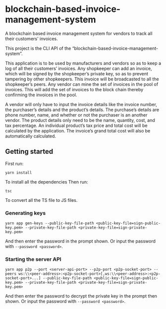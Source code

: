 # blockchain-based-invoice-management-system

A blockchain based invoice management system for vendors to track all their customers' invoices.

This project is the CLI API of the “blockchain-based-invoice-management-system”.

This application is to be used by manufacturers and vendors so as to keep a log of all their customers’ invoices.
Any shopkeeper can add an invoice, which will be signed by the shopkeeper’s private key, so as to prevent tampering by other shopkeepers. This invoice will be broadcasted to all the shopkeeper’s peers. 
Any vendor can mine the set of invoices in the pool of invoices. This will add the set of invoices to the block chain thereby confirming the invoices in the pool.

A vendor will only have to input the invoice details like the invoice number, the purchaser’s details and the product’s details. 
The purchase’s details are phone number, name, and whether or not the purchaser is an another vendor. 
The product details only need to be the name, quantity, cost, and tax percentage. 
An individual product’s tax price and total cost will be calculated by the application. The invoice’s grand total cost will also be automatically calculated.

## Getting started

First run:

```
yarn install
```

To install all the dependencies
Then run:

```
tsc
```

To convert all the TS file to JS files.

### Generating keys

```
yarn app gen-keys --public-key-file-path <public-key-file=sign-public-key.pem> --private-key-file-path <private-key-file=sign-private-key.pem>
```

And then enter the password in the prompt shown.
Or input the password with `--password <password>`.

### Starting the server API

```
yarn app p2p --port <server-api-port> --p2p-port <p2p-socket-port> --peers ws:\\<peer-address>:<p2p-socket-port>[,ws:\\<peer-address>:<p2p-socket-port>...] --public-key-file-path <public-key-file=sign-public-key.pem> --private-key-file-path <private-key-file=sign-private-key.pem>
```

And then enter the password to decrypt the private key in the prompt then shown.
Or input the password with `--password <password>`.